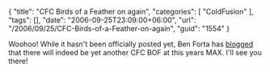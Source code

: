 {
	"title": "CFC Birds of a Feather on again",
	"categories": [
		"ColdFusion"
	],
	"tags": [],
	"date": "2006-09-25T23:09:00+06:00",
	"url": "/2006/09/25/CFC-Birds-of-a-Feather-on-again",
	"guid": "1554"
}

Woohoo! While it hasn't been officially posted yet, Ben Forta has <a href="http://www.forta.com/blog/index.cfm/2006/9/25/ColdFusion-BOFs-At-MAX">blogged</a> that there will indeed be yet another CFC BOF at this years MAX. I'll see you there!
